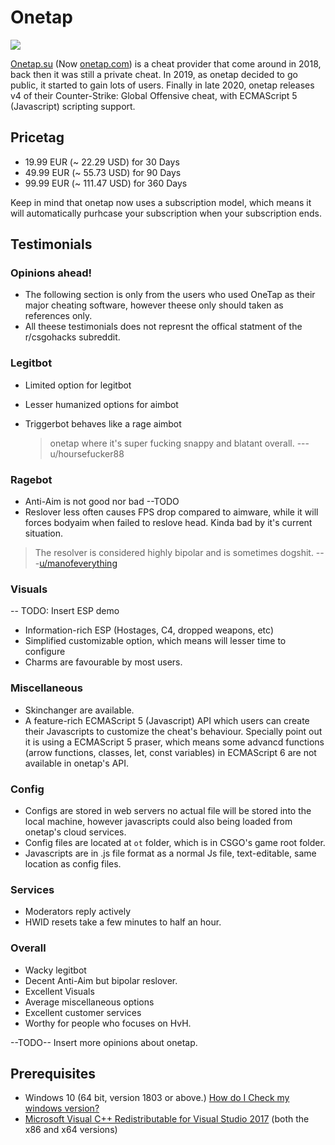 # Onetap

![](https://i.imgur.com/GD0RZmF.jpg) 

[Onetap.su](https://onetap.su/) \(Now [onetap.com](https://onetap.com/)\) is a cheat provider that come around in 2018, back then it was still a private cheat. In 2019, as onetap decided to go public, it started to gain lots of users. Finally in late 2020, onetap releases v4 of their Counter-Strike: Global Offensive cheat, with ECMAScript 5 \(Javascript\) scripting support.

## Pricetag

* 19.99 EUR \(~ 22.29 USD\) for 30 Days
* 49.99 EUR \(~ 55.73 USD\) for 90 Days
* 99.99 EUR \(~ 111.47 USD\) for 360 Days

Keep in mind that onetap now uses a subscription model, which means it will automatically purhcase your subscription when your subscription ends.

## Testimonials

### Opinions ahead!

* The following section is only from the users who used OneTap as their major cheating software, however theese only should taken as references only.
* All theese testimonials does not represnt the offical statment of the r/csgohacks subreddit.

### Legitbot

* Limited option for legitbot
* Lesser humanized options for aimbot
* Triggerbot behaves like a rage aimbot

  > onetap where it's super fucking snappy and blatant overall. ---u/hoursefucker88

### Ragebot

* Anti-Aim is not good nor bad --TODO
* Reslover less often causes FPS drop compared to aimware, while it will forces bodyaim when failed to reslove head. Kinda bad by it's current situation.

> The resolver is considered highly bipolar and is sometimes dogshit. ---[u/manofeverything](https://www.reddit.com/r/Csgohacks/comments/farrad/i_need_your_feedback/fj03tnh?utm_source=share&utm_medium=web2x)

### Visuals

-- TODO: Insert ESP demo

* Information-rich ESP \(Hostages, C4, dropped weapons, etc\)
* Simplified customizable option, which means will lesser time to configure
* Charms are favourable by most users.

### Miscellaneous

* Skinchanger are available. 
* A feature-rich ECMAScript 5 \(Javascript\) API which users can create their Javascripts to customize the cheat's behaviour. Specially point out it is using a ECMAScript 5 praser, which means some advancd functions \(arrow functions, classes, let, const variables\) in ECMAScript 6 are not available in onetap's API.

### Config

* Configs are stored in web servers no actual file will be stored into the local machine, however javascripts could also being loaded from onetap's cloud services.
* Config files are located at `ot` folder, which is in CSGO's game root folder.
* Javascripts are in .js file format as a normal Js file, text-editable, same location as config files.

### Services

* Moderators reply actively
* HWID resets take a few minutes to half an hour.

### Overall

* Wacky legitbot
* Decent Anti-Aim but bipolar reslover.
* Excellent Visuals
* Average miscellaneous options
* Excellent customer services
* Worthy for people who focuses on HvH.

--TODO-- Insert more opinions about onetap.

## Prerequisites

* Windows 10 \(64 bit, version 1803 or above.\) [How do I Check my windows version?](https://support.microsoft.com/en-us/help/13443/windows-which-version-am-i-running)
* [Microsoft Visual C++ Redistributable for Visual Studio 2017](https://support.microsoft.com/en-us/help/2977003/the-latest-supported-visual-c-downloads) \(both the x86 and x64 versions\)

